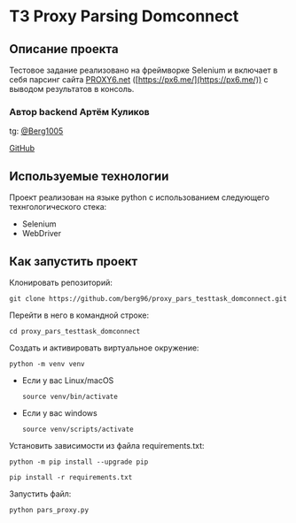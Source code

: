 # ТЗ Proxy Parsing Domconnect

## Описание проекта 

Тестовое задание реализовано на фреймворке Selenium и включает в себя парсинг сайта [PROXY6.net](https://px6.me/) ([https://px6.me/](https://px6.me/)) с выводом результатов в консоль.

### Автор backend Артём Куликов

tg: [@Berg1005](https://t.me/berg1005)

[GitHub](https://github.com/berg96)

## Используемые технологии 

Проект реализован на языке python c использованием следующего технгологического стека:

* Selenium
* WebDriver

## Как запустить проект

Клонировать репозиторий:
```
git clone https://github.com/berg96/proxy_pars_testtask_domconnect.git
```
Перейти в него в командной строке:
```
cd proxy_pars_testtask_domconnect
```
Cоздать и активировать виртуальное окружение:

```
python -m venv venv
```

* Если у вас Linux/macOS

    ```
    source venv/bin/activate
    ```

* Если у вас windows

    ```
    source venv/scripts/activate
    ```

Установить зависимости из файла requirements.txt:

```
python -m pip install --upgrade pip

pip install -r requirements.txt
```

Запустить файл:

```
python pars_proxy.py
```
